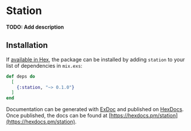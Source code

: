 # Station

**TODO: Add description**

## Installation

If [available in Hex](https://hex.pm/docs/publish), the package can be installed
by adding `station` to your list of dependencies in `mix.exs`:

```elixir
def deps do
  [
    {:station, "~> 0.1.0"}
  ]
end
```

Documentation can be generated with [ExDoc](https://github.com/elixir-lang/ex_doc)
and published on [HexDocs](https://hexdocs.pm). Once published, the docs can
be found at [https://hexdocs.pm/station](https://hexdocs.pm/station).

